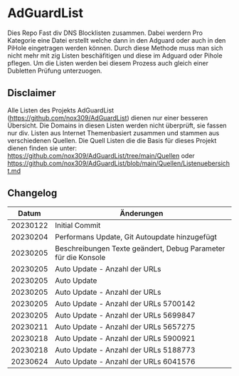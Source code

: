 
# AdGuardList

Dies Repo Fast div DNS Blocklisten zusammen. Dabei werdern Pro Kategorie eine Datei erstellt welche dann in den Adguard oder auch in den PiHole eingetragen werden können. Durch diese Methode muss man sich nicht mehr mit zig Listen beschäfitigen und diese im Adguard oder Pihole pflegen. 
Um die Listen werden bei diesem Prozess auch gleich einer Dubletten Prüfung unterzuogen.
## Disclaimer
Alle Listen des Projekts AdGuardList (https://github.com/nox309/AdGuardList) dienen nur einer besseren Übersicht.
Die Domains in diesen Listen werden nicht überprüft, sie fassen nur div. Listen aus Internet Themenbasiert zusammen 
und stammen aus verschiedenen Quellen. Die Quell Listen die die Basis für dieses Projekt dienen finden sie unter: 
https://github.com/nox309/AdGuardList/tree/main/Quellen
oder 
https://github.com/nox309/AdGuardList/blob/main/Quellen/Listenuebersicht.md
## Changelog
| Datum | Änderungen |
|--|--|
| 20230122 | Initial Commit |
| 20230204 | Performans Update, Git Autoupdate hinzugefügt |
| 20230205 | Beschreibungen Texte geändert, Debug Parameter für die Konsole |
| 20230205 | Auto Update - Anzahl der URLs |
| 20230205 | Auto Update |
| 20230205 | Auto Update - Anzahl der URLs |
| 20230205 | Auto Update - Anzahl der URLs 5700142|
| 20230205 | Auto Update - Anzahl der URLs 5699847|
| 20230211 | Auto Update - Anzahl der URLs 5657275|
| 20230218 | Auto Update - Anzahl der URLs 5900921|
| 20230218 | Auto Update - Anzahl der URLs 5188773|
| 20230624 | Auto Update - Anzahl der URLs 6041576|
